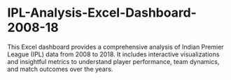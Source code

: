 # IPL-Analysis-Excel-Dashboard-2008-18
This Excel dashboard provides a comprehensive analysis of Indian Premier League (IPL) data from 2008 to 2018. It includes interactive visualizations and insightful metrics to understand player performance, team dynamics, and match outcomes over the years. 
